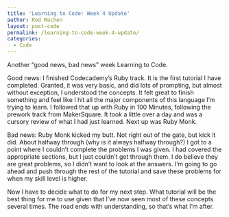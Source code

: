 ```yaml
---
title: 'Learning to Code: Week 4 Update'
author: Rod Machen
layout: post-code
permalink: /learning-to-code-week-4-update/
categories:
  - Code
---
```

Another &#8220;good news, bad news&#8221; week Learning to Code.

Good news: I finished Codecademy&#8217;s Ruby track. It is the first tutorial I have completed. Granted, it was very basic, and did lots of prompting, but almost without exception, I understood the concepts. It felt great to finish something and feel like I hit all the major components of this language I&#8217;m trying to learn. I followed that up with Ruby in 100 Minutes, following the prework track from MakerSquare. It took a little over a day and was a cursory review of what I had just learned. Next up was Ruby Monk.

Bad news: Ruby Monk kicked my butt. Not right out of the gate, but kick it did. About halfway through (why is it always halfway through?) I got to a point where I couldn&#8217;t complete the problems I was given. I had covered the appropriate sections, but I just couldn&#8217;t get through them. I do believe they are great problems, so I didn&#8217;t want to look at the answers. I&#8217;m going to go ahead and push through the rest of the tutorial and save these problems for when my skill level is higher.

Now I have to decide what to do for my next step. What tutorial will be the best thing for me to use given that I&#8217;ve now seen most of these concepts several times. The road ends with understanding, so that&#8217;s what I&#8217;m after.